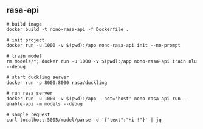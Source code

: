 ## rasa-api    

    # build image
    docker build -t nono-rasa-api -f Dockerfile .

    # init project
    docker run -u 1000 -v $(pwd):/app nono-rasa-api init --no-prompt

    # train model
    rm models/*; docker run -u 1000 -v $(pwd):/app nono-rasa-api train nlu --debug

    # start duckling server
    docker run -p 8000:8000 rasa/duckling

    # run rasa server
    docker run -u 1000 -v $(pwd):/app --net='host' nono-rasa-api run --enable-api -m models --debug

    # sample request
    curl localhost:5005/model/parse -d '{"text":"Hi !"}' | jq
